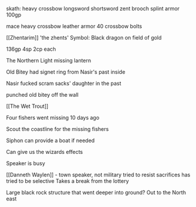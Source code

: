 
skath:
heavy crossbow
longsword
shortsword
zent brooch
splint armor
100gp

mace
heavy crossbow
leather armor
40 crossbow bolts


[[Zhentarim]]
'the zhents'
Symbol: Black dragon on field of gold


136gp 4sp 2cp each

The Northern Light missing lantern

Old Bitey had signet ring from Nasir's past inside

Nasir fucked scram sacks' daughter in the past

punched old bitey off the wall

[[The Wet Trout]]

Four fishers went missing 10 days ago

Scout the coastline for the missing fishers

Siphon can provide a boat if needed

Can give us the wizards effects

Speaker is busy

[[Danneth Waylen]] - town speaker, not military
tried to resist sacrifices
has tried to be selective
Takes a break from the lottery 

Large black rock structure that went deeper into ground?
Out to the North east

